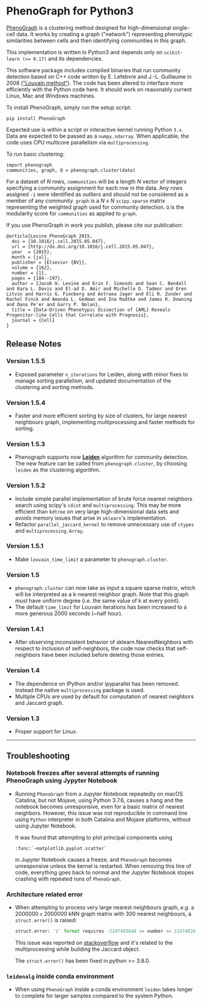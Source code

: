 PhenoGraph for Python3
======================

[PhenoGraph](http://www.cell.com/cell/abstract/S0092-8674(15)00637-6) is a clustering method designed for 
high-dimensional single-cell data. It works by creating a graph ("network") representing phenotypic similarities 
between cells and then identifying communities in this graph. 

This implementation is written in Python3 and depends only on `scikit-learn (>= 0.17)` and its dependencies.  

This software package includes compiled binaries that run community detection based on C++ code written by 
E. Lefebvre and J.-L. Guillaume in 2008 (["Louvain method"](https://sites.google.com/site/findcommunities/)). The code
has been altered to interface more efficiently with the Python code here. It should work on reasonably current Linux, 
Mac and Windows machines.

To install PhenoGraph, simply run the setup script:

    pip install PhenoGraph


Expected use is within a script or interactive kernel running Python `3.x`. Data are expected to be passed as a `numpy.ndarray`.
When applicable, the code uses CPU multicore parallelism via `multiprocessing`. 
 
To run basic clustering:

    import phenograph
    communities, graph, Q = phenograph.cluster(data)

For a dataset of *N* rows, `communities` will be a length *N* vector of integers specifying a community assignment for each row
in the data. Any rows assigned `-1` were identified as *outliers* and should not be considered as a member of any community.
`graph` is a *N* x *N* `scipy.sparse` matrix representing the weighted graph used for community detection. 
`Q` is the modularity score for `communities` as applied to `graph`.

If you use PhenoGraph in work you publish, please cite our publication:

    @article{Levine_PhenoGraph_2015,
      doi = {10.1016/j.cell.2015.05.047},
      url = {http://dx.doi.org/10.1016/j.cell.2015.05.047},
      year  = {2015},
      month = {jul},
      publisher = {Elsevier {BV}},
      volume = {162},
      number = {1},
      pages = {184--197},
      author = {Jacob H. Levine and Erin F. Simonds and Sean C. Bendall and Kara L. Davis and El-ad D. Amir and Michelle D. Tadmor and Oren Litvin and Harris G. Fienberg and Astraea Jager and Eli R. Zunder and Rachel Finck and Amanda L. Gedman and Ina Radtke and James R. Downing and Dana Pe'er and Garry P. Nolan},
      title = {Data-Driven Phenotypic Dissection of {AML} Reveals Progenitor-like Cells that Correlate with Prognosis},
      journal = {Cell}
    }

Release Notes
-------------

### Version 1.5.5
 * Exposed parameter `n_iterations` for Leiden, along with minor fixes to manage sorting parallelism, and updated documentation of the clustering and sorting methods.

### Version 1.5.4

 * Faster and more efficient sorting by size of clusters, for large nearest neighbours graph, implementing multiprocessing and faster methods for sorting.
 
### Version 1.5.3

 * Phenograph supports now [**Leiden**](https://www.nature.com/articles/s41598-019-41695-z) algorithm for community detection.
 The new feature can be called from `phenograph.cluster`, by choosing `leiden` as the clustering algorithm. 
 
### Version 1.5.2

 * Include simple parallel implementation of brute force nearest neighbors search using scipy's `cdist` and `multiprocessing`. This may be more efficient than `kdtree` on very large high-dimensional data sets
 and avoids memory issues that arise in `sklearn`'s implementation.
 * Refactor `parallel_jaccard_kernel` to remove unnecessary use of `ctypes` and `multiprocessing.Array`.

### Version 1.5.1

 * Make `louvain_time_limit` a parameter to `phenograph.cluster`.

### Version 1.5

 * `phenograph.cluster` can now take as input a square sparse matrix, which will be interpreted as a k-nearest neighbor graph. 
 Note that this graph _must_ have uniform degree (i.e. the same value of k at every point).
 * The default `time_limit` for Louvain iterations has been increased to a more generous 2000 seconds (~half hour).
  
### Version 1.4.1

 * After observing inconsistent behavior of sklearn.NearestNeighbors with respect to inclusion of self-neighbors,
 the code now checks that self-neighbors have been included before deleting those entries.
 
### Version 1.4

 * The dependence on IPython and/or ipyparallel has been removed. Instead the native `multiprocessing` package is used.
 * Multiple CPUs are used by default for computation of nearest neighbors and Jaccard graph.
 
### Version 1.3

 * Proper support for Linux.

---
Troubleshooting
---------------

### Notebook freezes after several attempts of running PhenoGraph using Jypyter Notebook
 
* Running `PhenoGraph` from a Jupyter Notebook repeatedly on macOS Catalina, but not Mojave,  using Python 3.7.6, causes a hang and the notebook becomes unresponsive, even for a basic matrix of nearest neighbors. However, this issue was not reproducible in command line using `Python` interpreter in both Catalina and Mojave platforms, without using Jupyter Notebook.
  
  It was found that attempting to plot principal components using 
    
    ```
    :func:`~matplotlib.pyplot.scatter`
    ```
    
  in Jupyter Notebook causes a freeze, and `PhenoGraph` becomes unresponsive unless the kernel is restarted. When removing this line of code, everything goes back to normal and the Jupyter Notebook stopes crashing with repeated runs of `PhenoGraph`. 
  
### Architecture related error

* When attempting to process very large nearest neighbours graph, _e.g._ a 2000000 `x` 2000000 kNN graph matrix with 300 nearest neighbours, a `struct.error()` is raised: 
  
    ```python
    struct.error: 'i' format requires -2147483648 <= number <= 2147483647
    ```
  
  This issue was reported on [stackoverflow](https://stackoverflow.com/questions/47776486/python-struct-error-i-format-requires-2147483648-number-2147483647) and it's related to the multiprocessing while building the Jaccard object.
  
  The `struct.error()` has been fixed in python >= 3.8.0.
    
### `leidenalg` inside conda environment

* When using `PhenoGraph` inside a conda environment `leiden` takes longer to complete for larger samples compared to the system Python. 

